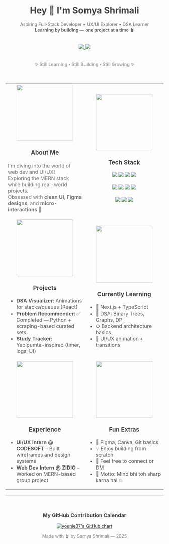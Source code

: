 <h1 align="center" style="color:#444;">Hey 👋 I'm Somya Shrimali</h1>
<p align="center" style="color:#666;">
  Aspiring Full-Stack Developer • UX/UI Explorer • DSA Learner <br/>
  <strong>Learning by building — one project at a time 🪴</strong>  
</p>

<br/>

<div align="center">
  <a href="https://www.linkedin.com/in/somya2114">
    <img src="https://img.shields.io/badge/LinkedIn-%230077B5?style=for-the-badge&logo=linkedin&logoColor=white"/>
  </a>
  <a href="mailto:somyashrimali142@gmail.com">
    <img src="https://img.shields.io/badge/Gmail-%23F4B5AC?style=for-the-badge&logo=gmail&logoColor=white"/>
  </a>
</div>

<br/>

<h4 align="center" style="color:#aaa;">✨ Still Learning • Still Building • Still Growing ✨</h4>

<br/>

<table>
  <tr>
    <td width="50%" align="center">
      <img src="https://media.giphy.com/media/kH1DBkPNyZPOk0BxrM/giphy.gif" width="180"/><br/>
      <h3 style="color:#444;">About Me</h3>
      <p align="left" style="color:#777;">
        I'm diving into the world of web dev and UI/UX!<br/>
        Exploring the MERN stack while building real-world projects.<br/>
        Obsessed with <strong>clean UI</strong>, <strong>Figma designs</strong>, and <strong>micro-interactions</strong> 🌿
      </p>
    </td>
    <td width="50%" align="center">
      <img src="https://media.giphy.com/media/iIqmM5tTjmpOB9mpbn/giphy.gif" width="180"/><br/>
      <h3 style="color:#444;">Tech Stack</h3>
      <p align="center">
        <img src="https://img.shields.io/badge/JavaScript-F7EEDD?style=for-the-badge&logo=javascript&logoColor=black"/>
        <img src="https://img.shields.io/badge/React-EFF2F1?style=for-the-badge&logo=react&logoColor=61DAFB"/>
        <img src="https://img.shields.io/badge/Node.js-DDE8C4?style=for-the-badge&logo=nodedotjs&logoColor=green"/>
        <img src="https://img.shields.io/badge/Express.js-E7D2CC?style=for-the-badge&logo=express&logoColor=black"/><br/><br/>
        <img src="https://img.shields.io/badge/MongoDB-CBE4DE?style=for-the-badge&logo=mongodb&logoColor=green"/>
        <img src="https://img.shields.io/badge/Firebase-FFE8D6?style=for-the-badge&logo=firebase&logoColor=FF9900"/>
        <img src="https://img.shields.io/badge/Python-EADBC8?style=for-the-badge&logo=python&logoColor=black"/>
        <img src="https://img.shields.io/badge/C++-D6DAC8?style=for-the-badge&logo=c%2B%2B&logoColor=white"/><br/><br/>
        <img src="https://img.shields.io/badge/Figma-FFE5E5?style=for-the-badge&logo=figma&logoColor=black"/>
        <img src="https://img.shields.io/badge/Git-FDF0D5?style=for-the-badge&logo=git&logoColor=F05032"/>
        <img src="https://img.shields.io/badge/API-EEEDE7?style=for-the-badge&logo=flask&logoColor=black"/>
      </p>
    </td>
  </tr>

  <tr>
    <td width="50%" align="center">
      <img src="https://media.giphy.com/media/MDJ9IbxxvDUQM/giphy.gif" width="180"/><br/>
      <h3 style="color:#444;">Projects</h3>
      <ul align="left" style="color:#555;">
        <li><strong>DSA Visualizer:</strong> Animations for stacks/queues (React)</li>
        <li><strong>Problem Recommender:</strong> ✅ Completed — Python + scraping-based curated sets</li>
        <li><strong>Study Tracker:</strong> Yeolpumta-inspired (timer, logs, UI)</li>
      </ul>
    </td>
    <td width="50%" align="center">
      <img src="https://media.giphy.com/media/QssGEmpkyEOhBCb7e1/giphy.gif" width="180"/><br/>
      <h3 style="color:#444;">Currently Learning</h3>
      <ul align="left" style="color:#555;">
        <li>📘 Next.js + TypeScript</li>
        <li>🧠 DSA: Binary Trees, Graphs, DP</li>
        <li>⚙ Backend architecture basics</li>
        <li>🎯 UI/UX animation + transitions</li>
      </ul>
    </td>
  </tr>

  <tr>
  <td width="50%" align="center">
    <img src="https://media.giphy.com/media/13HgwGsXF0aiGY/giphy.gif" width="180"/><br/>
    <h3 style="color:#444;">Experience</h3>
    <ul align="left" style="color:#555;">
      <li><strong>UI/UX Intern @ CODESOFT</strong> – Built wireframes and design systems</li>
      <li><strong>Web Dev Intern @ ZIDIO</strong> – Worked on MERN-based group project</li>
    </ul>
  </td>
  <td width="50%" align="center">
    <!-- ✨ Updated cute aesthetic GIF here ✨ -->
    <img src="https://media.giphy.com/media/jRf5fsn8G6YaogAWxn/giphy.gif" width="180"/><br/>
    <h3 style="color:#444;">Fun Extras</h3>
    <ul align="left" style="color:#555;">
      <li>🌷 Figma, Canva, Git basics</li>
      <li>💡 Enjoy building from scratch</li>
      <li>🤝 Feel free to connect or DM</li>
      <li>🧩 Motto: Mind bhi toh sharp karna hai 💥</li>
    </ul>
  </td>
</tr>

</table>

---
<br/>
<h3 align="center" style="color:#444;">My GitHub Contribution Calendar</h3>
<p align="center">
  <a href="https://github.com/somya2114">
    <img src="https://ghchart.rshah.org/CBE4DE/younie07" alt="younie07's GitHub chart" />
  </a>
</p>






<p align="center" style="color:gray">
  Made with 🪴 by Somya Shrimali — 2025
</p>
